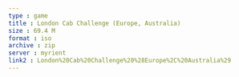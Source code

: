 ```yaml
---
type : game
title : London Cab Challenge (Europe, Australia)
size : 69.4 M
format : iso
archive : zip
server : myrient
link2 : London%20Cab%20Challenge%20%28Europe%2C%20Australia%29
---
```

